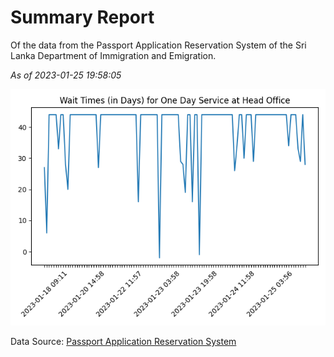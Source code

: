 # Summary Report

Of the data from the Passport Application Reservation System of the Sri Lanka Department of Immigration and Emigration.

*As of 2023-01-25 19:58:05*

![Wait Time Chart](summary.wait_time_chart.png)

Data Source: [Passport Application Reservation System](https://eservices.immigration.gov.lk:8443/appointment/pages/reservationApplication.xhtml)